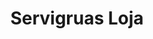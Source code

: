 ---
title: "Servigruas Loja"
url: /loja-ecuador/servigruas-loja/
shop: reparación de automóviles
---